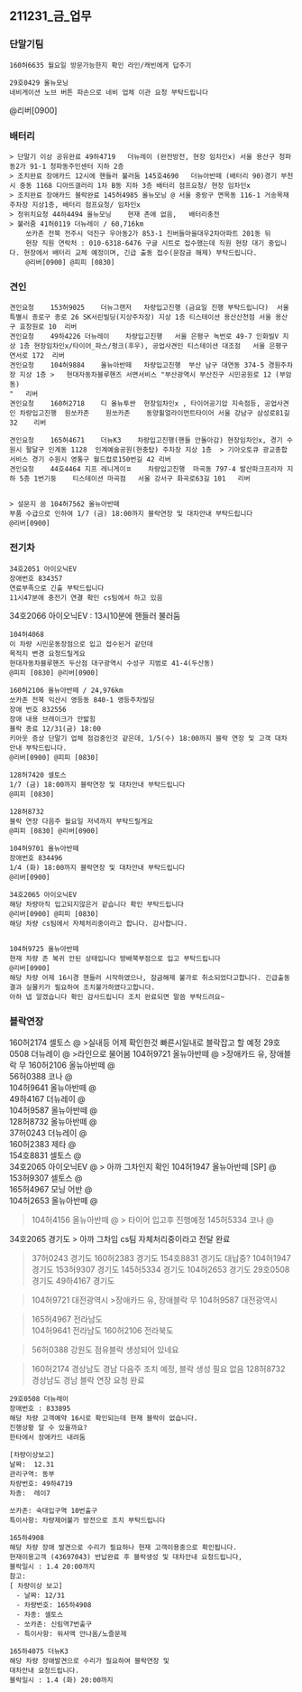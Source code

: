 
## 211231_금_업무

### 단말기팀
    160허6635 월요일 방문가능한지 확인 라인/캐빈에게 답주기

    29호0429 올뉴모닝
    네비게이션 노브 버튼 파손으로 네비 업체 이관 요청 부탁드립니다
@리버[0900]

### 배터리
    > 단말기 이상 공유완료 49하4719	더뉴레이 (완전방전, 현장 임차인x) 서울 용산구 청파동2가 91-1 청파동주민센터 지하 2층
    > 조치완료 장애카드 12시에 핸들러 불러둠 145호4690	더뉴아반떼 (배터리 90)경기 부천시 중동 1168 디아뜨갤러리 1차 B동 지하 3층 배터리 점프요청/ 현장 임차인x
    > 조치완료 장애카드 블락완료 145허4985 올뉴모닝 @ 서울 중랑구 면목동 116-1 거송목재주차장 지상1층, 배터리 점프요청/ 임차인x
    > 정위치요청 44하4494	올뉴모닝	현재 존에 없음, 	배터리충전
    > 불러줌 41허0119 더뉴레이 / 60,716km
        쏘카존 전북 전주시 덕진구 우아동2가 853-1 진버들마을대우2차아파트 201동 뒤
        현장 직원 연락처 : 010-6318-6476 구글 시트로 접수했는데 직원 현장 대기 중입니다. 현장에서 배터리 교체 예정이며, 긴급 출동 접수(문잠금 해제) 부탁드립니다.
        @리버[0900] @피피 [0830]


### 견인
    견인요청	153허9025	더뉴그랜저	차량입고진행 (금요일 진행 부탁드립니다)	서울특별시 종로구 종로 26 SK서린빌딩(지상주차장) 지상 1층	티스테이션 용산산천점	서울 용산구 효창원로 10	리버
    견인요청	49하4226	더뉴레이	차량입고진행	 서울 은평구 녹번로 49-7 인화빌V 지상 1층 현장임차인x/타이어_파스/펑크(후우), 공업사견인	티스테이션 대조점	서울 은평구 연서로 172	리버
    견인요청	104허9884	올뉴아반떼	차량입고진행	부산 남구 대연동 374-5 경원주차장 지상 1층 >	현대자동차블루핸즈 서면서비스	"부산광역시 부산진구 시민공원로 12 (부암동)
    "	리버
    견인요청	160허2718	디 올뉴투싼	현장임차인x , 타이어공기압 지속점등, 공업사견인 차량입고진행	원쏘카존	원쏘카존	동양휠얼라이먼트타이어	서울 강남구 삼성로81길 32	리버

    견인요청	165허4671	더뉴K3	차량입고진행(핸들 안돌아감) 현장임차인x, 경기 수원시 팔달구 인계동 1128  인계예술공원(현충탑) 주차장 지상 1층	> 기아오토큐 광교종합서비스	경기 수원시 영통구 월드컵로150번길 42	리버
    견인요청	44호4464	지프 레니게이ㅍ	차량입고진행	마곡동 797-4 발산파크프라자 지하 5층 1번기둥	티스테이션 마곡점	서울 강서구 화곡로63길 101	리버


    > 설문지 씀 104허7562 올뉴아반떼 
    부품 수급으로 인하여 1/7 (금) 18:00까지 블락연장 및 대차안내 부탁드립니다
    @리버[0900]

### 전기차
    34호2051 아이오닉EV
    장애번호 834357
    연료부족으로 긴출 부탁드립니다
    11시47분에 충전기 연결 확인 cs팀에서 하고 있음

34호2066 아이오닉EV : 13시10분에 핸들러 불러둠


    104허4068 
    이 차량 시민운동장점으로 입고 접수된거 같던데 
    목적지 변경 요청드릴게요 
    현대자동차블루핸즈 두산점 대구광역시 수성구 지범로 41-4(두산동) 
    @피피 [0830] @리버[0900] 

    160허2106 올뉴아반떼 / 24,976km 
    쏘카존 전북 익산시 영등동 840-1 영등주차빌딩 
    장애 번호 832556 
    장애 내용 브레이크가 안밟힘 
    블락 종료 12/31(금) 18:00 
    키아웃 증상 단말기 업체 점검중인것 같은데, 1/5(수) 18:00까지 블락 연장 및 고객 대차 안내 부탁드립니다. 
    @리버[0900] @피피 [0830] 

    128허7420 셀토스
    1/7 (금) 18:00까지 블락연장 및 대차안내 부탁드립니다
    @피피 [0830] 

    128허8732
    블락 연장 다음주 월요일 저녁까지 부탁드릴게요
    @피피 [0830] @리버[0900] 

    104허9701 올뉴아반떼
    장애번호 834496
    1/4 (화) 18:00까지 블락연장 및 대차안내 부탁드립니다
    @리버[0900] 

    34호2065 아이오닉EV
    해당 차량아직 입고되지않은거 같습니다 확인 부탁드립니다
    @리버[0900] @피피 [0830]
    해당 차량 cs팀에서 자체처리중이라고 합니다. 감사합니다.


    104허9725 올뉴아반떼
    현재 차량 존 복귀 안된 상태입니다 방배북부점으로 입고 부탁드립니다
    @리버[0900]
    해당 차량 어제 16시경 핸들러 시작하였으나, 잠금해제 불가로 취소되었다고합니다. 긴급출동 결과 실물키가 필요하여 조치불가하였다고합니다.
    아하 넵 알겠습니다 확인 감사드립니다 조치 완료되면 말씀 부탁드려요~

### 블락연장 
160허2174 셀토스 @	>실내등 어제 확인한것 빠른시일내로 블락잡고 할 예정
29호0508 더뉴레이 @	>라인으로 물어봄
104허9721 올뉴아반떼 @	>장애카드 유, 장애블락 무
160허2106 올뉴아반떼 @	
56허0388 코나 @	
104허9641 올뉴아반떼 @	
49하4167 더뉴레이 @	
104허9587 올뉴아반떼 @	
128허8732 올뉴아반떼 @	
37허0243 더뉴레이 @	
160허2383 제타 @	
154호8831 셀토스 @	
34호2065 아이오닉EV @	> 아까 그차인지 확인
104허1947 올뉴아반떼 [SP] @	
153허9307 셀토스 @	
165허4967 모닝 어반 @	
104허2653 올뉴아반떼 @	
> 104허4156 올뉴아반떼 @	> 타이어 입고후 진행예정
145허5334 코나 @	

34호2065	경기도 > 아까 그차임 cs팀 자체처리중이라고 전달 완료

> 37허0243	경기도
> 160허2383	경기도
154호8831	경기도 대납중?
> 104허1947	경기도
> 153허9307	경기도
> 145허5334	경기도
> 104허2653	경기도
> 29호0508	경기도
> 49하4167	경기도

> 104허9721	대전광역시 >장애카드 유, 장애블락 무
> 104허9587	대전광역시
	
> 165허4967	전라남도	
> 104허9641	전라남도
> 160허2106	전라북도
	
> 56허0388	강원도 점유블락 생성되어 있네요

> 160허2174	경상남도 경남 다음주 조치 예정, 블락 생성 필요 없음
> 128허8732	경상남도 경남 블락 연장 요청 완료


    29호0508 더뉴레이
    장애번호 : 833895
    해당 차량 고객예약 16시로 확인되는데 현재 블락이 없습니다.
    진행상황 알 수 있을까요?
	한타에서 장애카드 내려둠

    [차량이상보고]
    날짜:  12.31
    관리구역: 동부
    차량번호: 49하4719
    차종:  레이7
    
    쏘카존: 숙대입구역 10번출구 
    특이사항: 차량제어불가 방전으로 조치 부탁드립니다

    165하4908 
    해당 차량 장애 발견으로 수리가 필요하나 현재 고객이용중으로 확인됩니다.
    현재이용고객 (43697043) 반납완료 후 블락생성 및 대차안내 요청드립니다,
    블락일시 : 1.4 20:00까지
    참고: 
    [ 차량이상 보고]
    　- 날짜: 12/31
    　- 차량번호: 165하4908
    　- 차종: 셀토스
    　- 쏘카존: 신림역7번출구
    　- 특이사항: 워셔액 안나옴/노즐문제

    165하4075 더뉴K3 
    해당 차량 장애발견으로 수리가 필요하여 블락연장 및 
    대차안내 요청드립니다.
    블락일시 : 1.4 (화) 20:00까지
